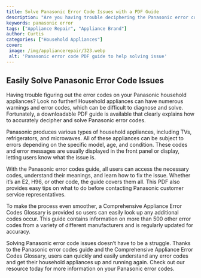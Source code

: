 ```yaml
---
title: Solve Panasonic Error Code Issues with a PDF Guide
description: "Are you having trouble deciphering the Panasonic error codes Check out the PDF guide to help you tackle the issue and get your device running smoothly again"
keywords: panasonic error
tags: ["Appliance Repair", "Appliance Brand"]
author: Curtis
categories: ["Household Appliances"]
cover: 
 image: /img/appliancerepair/323.webp
 alt: 'Panasonic error code PDF guide to help solving issue'
---
```

## Easily Solve Panasonic Error Code Issues

Having trouble figuring out the error codes on your Panasonic household appliances? Look no further! Household appliances can have numerous warnings and error codes, which can be difficult to diagnose and solve. Fortunately, a downloadable PDF guide is available that clearly explains how to accurately decipher and solve Panasonic error codes.

Panasonic produces various types of household appliances, including TVs, refrigerators, and microwaves. All of these appliances can be subject to errors depending on the specific model, age, and condition. These codes and error messages are usually displayed in the front panel or display, letting users know what the issue is. 

With the Panasonic error codes guide, all users can access the necessary codes, understand their meanings, and learn how to fix the issue. Whether it’s an E2, H96, or other code, the guide covers them all. This PDF also provides easy tips on what to do before contacting Panasonic customer service representatives. 

To make the process even smoother, a Comprehensive Appliance Error Codes Glossary is provided so users can easily look up any additional codes occur. This guide contains information on more than 500 other error codes from a variety of different manufacturers and is regularly updated for accuracy.

Solving Panasonic error code issues doesn’t have to be a struggle. Thanks to the Panasonic error codes guide and the Comprehensive Appliance Error Codes Glossary, users can quickly and easily understand any error codes and get their household appliances up and running again. Check out our resource today for more information on your Panasonic error codes.
